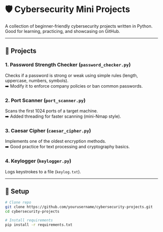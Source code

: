 # 🛡️ Cybersecurity Mini Projects

A collection of beginner-friendly cybersecurity projects written in Python.  
Good for learning, practicing, and showcasing on GitHub.

---

## 🚀 Projects

### 1. Password Strength Checker (`password_checker.py`)
Checks if a password is strong or weak using simple rules (length, uppercase, numbers, symbols).  
➡️ Modify it to enforce company policies or ban common passwords.

### 2. Port Scanner (`port_scanner.py`)
Scans the first 1024 ports of a target machine.  
➡️ Added threading for faster scanning (mini-Nmap style).

### 3. Caesar Cipher (`caesar_cipher.py`)
Implements one of the oldest encryption methods.  
➡️ Good practice for text processing and cryptography basics.

### 4. Keylogger (`keylogger.py`)
Logs keystrokes to a file (`keylog.txt`).

---

## 🔧 Setup

```bash
# Clone repo
git clone https://github.com/yourusername/cybersecurity-projects.git
cd cybersecurity-projects

# Install requirements
pip install -r requirements.txt


